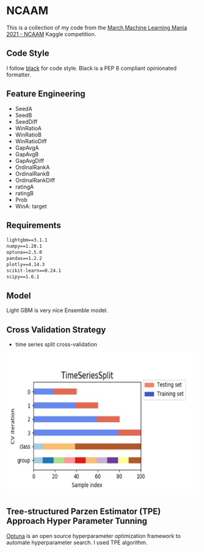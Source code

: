 # NCAAM
This is a collection of my code from the [March Machine Learning Mania 2021 - NCAAM](https://www.kaggle.com/c/ncaam-march-mania-2021) Kaggle competition.

## Code Style
I follow [black](https://pypi.org/project/black/) for code style. Black is a PEP 8 compliant opinionated formatter.

## Feature Engineering
+ SeedA
+ SeedB
+ SeedDiff
+ WinRatioA
+ WinRatioB
+ WinRatioDiff
+ GapAvgA
+ GapAvgB
+ GapAvgDiff
+ OrdinalRankA
+ OrdinalRankB
+ OrdinalRankDiff
+ ratingA
+ ratingB
+ Prob
+ WinA: target

## Requirements
```
lightgbm==3.1.1
numpy==1.20.1
optuna==2.5.0
pandas==1.2.2
plotly==4.14.3
scikit-learn==0.24.1
scipy==1.6.1
```

## Model
Light GBM is very nice Ensemble model.

## Cross Validation Strategy
+ time series split cross-validation
<img src="image/time series split cross-validation.JPG"  width="700" height="370">


## Tree-structured Parzen Estimator (TPE) Approach Hyper Parameter Tunning
[Optuna](https://optuna.org/) is an open source hyperparameter optimization framework to automate hyperparameter search. I used TPE algorithm.
